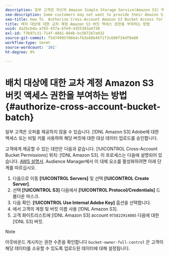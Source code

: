 ```yaml
---
description: 일부 고객은 자신의 Amazon Simple Storage Service(Amazon S3) 액세스 또는 비밀 키를 Adobe에 제공하여 대상 데이터를 버킷에 업로드하는 것을 승인하지 않으려 할 수 있습니다.
seo-description: Some customers may not want to provide their Amazon Simple Storage Service (Amazon S3) access or secret keys to Adobe to authorize destination data upload to their buckets.
seo-title: How To  Authorize Cross-Account Amazon S3 Bucket Access for Batch Destinations
title: 배치 대상에 대한 교차 계정 Amazon S3 버킷 액세스 권한을 부여하는 방법
uuid: da2bcbda-a765-437a-bfe9-4355383a4730
exl-id: f3b97c31-714f-4841-884b-bc507267a932
source-git-commit: f5d74995f0664cf63e68b46f1f3c608f34df0e80
workflow-type: tm+mt
source-wordcount: '161'
ht-degree: 0%

---
```


# 배치 대상에 대한 교차 계정 Amazon S3 버킷 액세스 권한을 부여하는 방법{#authorize-cross-account-bucket-batch}

일부 고객은 오퍼를 제공하지 않을 수 있습니다. [!DNL Amazon S3] Adobe에 대한 액세스 또는 비밀 키를 사용하여 해당 버킷에 대한 대상 데이터 업로드를 승인합니다.

고객에게 제공할 수 있는 대안은 다음과 같습니다. [!UICONTROL Cross-Account Bucket Permissions] 위치: [!DNL Amazon S3]. 이 프로세스는 다음에 설명되어 있습니다. [AWS 설명서](https://docs.aws.amazon.com/AmazonS3/latest/dev/example-walkthroughs-managing-access-example2.html). Audience Manager에서 이 대체 요소를 활성화하려면 아래 단계를 따르십시오.

1. 다음으로 이동 **[!UICONTROL Servers]** 및 선택 **[!UICONTROL Create Server]**.
1. 선택 **[!UICONTROL S3]** 다음에서 **[!UICONTROL Protocol/Credentials]** 드롭다운 마스크.
1. 다음 확인: **[!UICONTROL Use Internal Adobe Key]** 옵션을 선택합니다.
1. 에서 고객의 계정 및 버킷 이름 사용 [!DNL Amazon S3].
1. 고객 화이트리스트에 [!DNL Amazon S3] account `975822914085` 다음에 대한 [!DNL S3] 버킷.

>[!NOTE]
>
>아웃바운드 게시자는 권한 수준을 확인합니다 `bucket-owner-full-control` 은 고객이 해당 데이터를 소유할 수 있도록 업로드된 데이터에 대해 설정됩니다.
